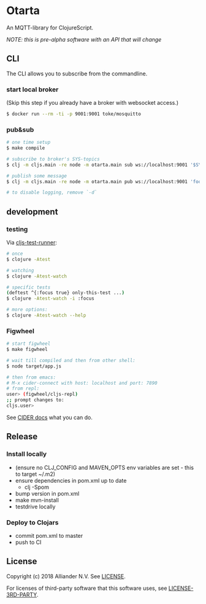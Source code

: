 # Otarta

An MQTT-library for ClojureScript.

_NOTE: this is pre-alpha software with an API that will change_


## CLI

The CLI allows you to subscribe from the commandline.  

### start local broker

(Skip this step if you already have a broker with websocket access.)

```bash
$ docker run --rm -ti -p 9001:9001 toke/mosquitto
```

### pub&sub

```bash
# one time setup
$ make compile

# subscribe to broker's SYS-topics
$ clj -m cljs.main -re node -m otarta.main sub ws://localhost:9001 '$SYS/#' -d

# publish some message
$ clj -m cljs.main -re node -m otarta.main pub ws://localhost:9001 'foo/bar' 'baz' -d

# to disable logging, remove `-d`
```

## development

### testing

Via [cljs-test-runner](https://github.com/Olical/cljs-test-runner/):

```bash
# once
$ clojure -Atest

# watching
$ clojure -Atest-watch

# specific tests
(deftest ^{:focus true} only-this-test ...)
$ clojure -Atest-watch -i :focus

# more options:
$ clojure -Atest-watch --help
```

### Figwheel

```bash
# start figwheel
$ make figwheel

# wait till compiled and then from other shell:
$ node target/app.js

# then from emacs:
# M-x cider-connect with host: localhost and port: 7890
# from repl:
user> (figwheel/cljs-repl)
;; prompt changes to:
cljs.user>
```

See [CIDER docs](https://cider.readthedocs.io/en/latest/interactive_programming/) what you can do.


## Release

### Install locally

- (ensure no CLJ_CONFIG and MAVEN_OPTS env variables are set - this to target ~/.m2)
- ensure dependencies in pom.xml up to date
  - clj -Spom
- bump version in pom.xml
- make mvn-install
- testdrive locally

### Deploy to Clojars

- commit pom.xml to master
- push to CI


## License

Copyright (c) 2018 Alliander N.V. See [LICENSE](./LICENSE).

For licenses of third-party software that this software uses, see [LICENSE-3RD-PARTY](./LICENSE-3RD-PARTY).
